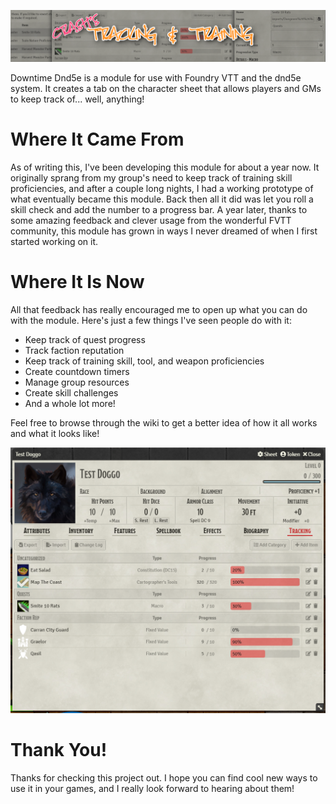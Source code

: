 ![](images/cover.png)

Downtime Dnd5e is a module for use with Foundry VTT and the dnd5e system. It creates a tab on the character sheet that allows players and GMs to keep track of... well, anything!

# Where It Came From

As of writing this, I've been developing this module for about a year now. It originally sprang from my group's need to keep track of training skill proficiencies, and after a couple long nights, I had a working prototype of what eventually became this module. Back then all it did was let you roll a skill check and add the number to a progress bar. A year later, thanks to some amazing feedback and clever usage from the wonderful FVTT community, this module has grown in ways I never dreamed of when I first started working on it.

# Where It Is Now

All that feedback has really encouraged me to open up what you can do with the module. Here's just a few things I've seen people do with it:

* Keep track of quest progress
* Track faction reputation
* Keep track of training skill, tool, and weapon proficiencies
* Create countdown timers
* Manage group resources
* Create skill challenges
* And a whole lot more!

Feel free to browse through the wiki to get a better idea of how it all works and what it looks like!

![](./images/char_sheet.png)

# Thank You!

Thanks for checking this project out. I hope you can find cool new ways to use it in your games, and I really look forward to hearing about them!

